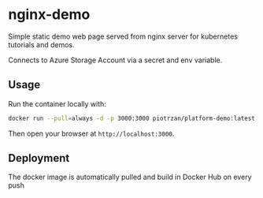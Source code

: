 # nginx-demo

Simple static demo web page served from nginx server for kubernetes tutorials
and demos.

Connects to Azure Storage Account via a secret and env variable.

## Usage

Run the container locally with:

```bash
docker run --pull=always -d -p 3000:3000 piotrzan/platform-demo:latest
```

Then open your browser at `http://localhost:3000`.

## Deployment

The docker image is automatically pulled and build in Docker Hub on every push


